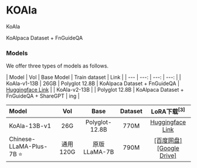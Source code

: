 # KOAla

KoAla

KoAlpaca Dataset + FnGuideQA



### Models
We offer three types of models as follows.


| Model | Vol  |  Base Model | Train dataset | Link |
| --- | ---: | ---: | ---: |
| KoAla-v1-13B |  26GB  | Polyglot 12.8B | KoAlpaca Dataset + FnGuideQA | [Huggingface Link](https://huggingface.co/mssongit/Koala-12.8b-v1) |
| KoAla-v2-13B |        | Polyglot 12.8B | KoAlpaca Dataset + FnGuideQA + ShareGPT | ing |


| Model                 | Vol | Base | Dataset |                    LoRA下载<sup>[3]</sup>                    |
| :----------------------- | :------: | :--------------------: | :----------------: | :----------------------------------------------------------: |
| KoAla-13B-v1         | 26G  |      Polyglot-12.8B      |        770M        | [Huggingface Link](https://huggingface.co/mssongit/Koala-12.8b-v1)|
| Chinese-LLaMA-Plus-7B ⭐️  | 通用120G |      原版LLaMA-7B      |        790M        | [[百度网盘]](https://pan.baidu.com/s/1zvyX9FN-WSRDdrtMARxxfw?pwd=2gtr)</br>[[Google Drive]](https://drive.google.com/file/d/1N97m3rBj-rp-J1X8rgRfluyomEscfAq0/view?usp=sharing) |


